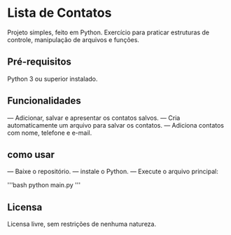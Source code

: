 # Lista de Contatos

Projeto simples, feito em Python.
Exercício para praticar estruturas de controle, manipulação de arquivos e funções.

## Pré-requisitos

Python 3 ou superior instalado.

## Funcionalidades

— Adicionar, salvar e apresentar os contatos salvos.
— Cria automaticamente um arquivo para salvar os contatos.
— Adiciona contatos com nome, telefone e e-mail.

## como usar

— Baixe o repositório.
— instale o Python.
— Execute o arquivo principal:

'''bash
python main.py
'''

## Licensa

Licensa livre, sem restrições de nenhuma natureza.
